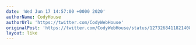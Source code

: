 ```yaml
---
date: 'Wed Jun 17 14:57:00 +0000 2020'
authorName: CodyHouse
authorUrl: 'https://twitter.com/CodyWebHouse'
originalPost: 'https://twitter.com/CodyWebHouse/status/1273268411821408257'
layout: like
---
```


